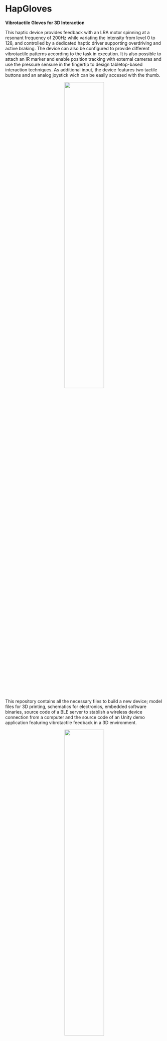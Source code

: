 # HapGloves
<b>Vibrotactile Gloves for 3D Interaction</b>

This haptic device provides feedback with an LRA motor spinning at a resonant frequency of  200Hz  while variating the intensity from  level 0 to 128, and controlled by a dedicated haptic driver supporting overdriving and active braking. The device can also be configured to provide different vibrotactile patterns according to the task in execution. It is also possible to attach an IR marker and enable position tracking with external cameras and use the pressure sensure in the fingertip to design tabletop-based interaction techniques. As additional input, the device features two tactile buttons and an analog joystick wich can be easily accesed with the thumb.

<p align="center"><img src="Media/device.png" width="50%"></p>

This repository contains all the necessary files to build a new device; model files for 3D printing, schematics for electronics, embedded software binaries, source code of a BLE server to stablish a wireless device connection from a computer and the source code of an Unity demo application featuring vibrotactile feedback in a 3D environment.

<p align="center"><img src="Media/app.png" width="50%"></p>

The demo application requires a LeapMotion device to track the position of the hand and provide vibrotactile feedback whenever the index fingertip touches the objects in the 3D scene; the intensity of the feedback depends on the material properties (👉⬛️).

<p align="center"><img src="Media/touchscreen.png" width="50%"></p>

The device can also be used for touchscreen/tabletop interactions as can bee depicted above (HapRing, also built in our Lab); the vibrotactile feedback can be changed dinamically, according to the visual texture being touch on the screen.
